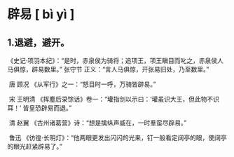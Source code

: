 # 辟易     [ bì yì ]

## 1.退避，避开。

​	《史记·项羽本纪》：“是时，赤泉侯为骑将；追项王，项王瞋目而叱之，赤泉侯人马俱惊，辟易数里。”  张守节 正义：“言人马俱惊，开张易旧处，乃至数里。”

​	唐 顾况 《从军行》之一：“怒目时一呼，万骑皆辟易。”

​	宋 王明清 《挥塵后录馀话》卷一：“瓘指剑以示曰：‘瓘虽识大王，但此物不识耳！’ 皆皇恐辟易而退。”

​	清 赵翼 《古州诸葛营》诗：“想是擒纵声威在，一时羣蛮尽辟易。”

​	鲁迅 《彷徨·长明灯》：“他两眼更发出闪闪的光来，钉一般看定阔亭的眼，使阔亭的眼光赶紧辟易了。”

​	 